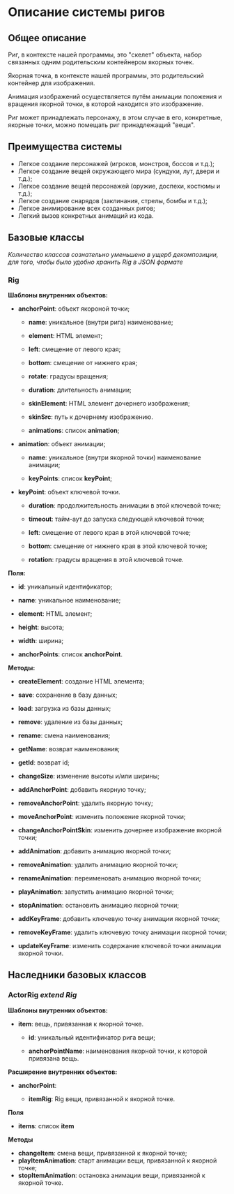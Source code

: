 # Описание системы ригов

## Общее описание

  Риг, в контексте нашей программы, это "скелет" объекта, набор связанных одним родительским контейнером якорных точек.
  
  Якорная точка, в контексте нашей программы, это родительский контейнер для изображения.
  
  Анимация изображений осуществляется путём анимации положения и вращения якорной точки, в которой находится это изображение.
  
  Риг может принадлежать персонажу, в этом случае в его, конкретные, якорные точки, можно помещать риг принадлежащий "вещи".
  
## Преимущества системы

  - Легкое создание персонажей (игроков, монстров, боссов и т.д.);
  - Легкое создание вещей окружающего мира (сундуки, лут, двери и т.д.);
  - Легкое создание вещей персонажей (оружие, доспехи, костюмы и т.д.);
  - Легкое создание снарядов (заклинания, стрелы, бомбы и т.д.);
  - Легкое анимирование всех созданных ригов;
  - Легкий вызов конкретных анимаций из кода.
  
## Базовые классы

  *Количество классов сознательно уменьшено в ущерб декомпозиции, для того, чтобы было удобно хранить Rig в JSON формате*

### Rig
  
  **Шаблоны внутренних объектов:**
  
  - **anchorPoint**: объект якороной точки;
   
      - **name**: уникальное (внутри рига) наименование;

      - **element**: HTML элемент;

      - **left**: смещение от левого края;

      - **bottom**: смещение от нижнего края;

      - **rotate**: градусы вращения;

      - **duration**: длительность анимации;

      - **skinElement**: HTML элемент дочернего изображения;

      - **skinSrc**: путь к дочернему изображению.

      - **animations**: список **animation**;


  - **animation**: объект анимации;

    - **name**: уникальное (внутри якорной точки) наименование анимации;

    - **keyPoints**: список **keyPoint**;


  - **keyPoint**: объект ключевой точки.

    - **duration**: продолжительность анимации в этой ключевой точке;

    - **timeout**: тайм-аут до запуска следующей ключевой точки;

    - **left**: смещение от левого края в этой ключевой точке;

    - **bottom**: смещение от нижнего края в этой ключевой точке;

    - **rotation**: градусы вращения в этой ключевой точке.

  
  **Поля:**

  - **id**: уникальный идентификатор;

  - **name**: уникальное наименование;

  - **element**: HTML элемент;

  - **height**: высота;

  - **width**: ширина;
  
  - **anchorPoints**: список **anchorPoint**. 
    
  **Методы:**

  - **createElement**: создание HTML элемента;

  - **save**: сохранение в базу данных;

  - **load**: загрузка из базы данных;

  - **remove**: удаление из базы данных;

  - **rename**: смена наименования;

  - **getName**: возврат наименования;

  - **getId**: возврат id;

  - **changeSize**: изменение высоты и/или ширины;

  - **addAnchorPoint**: добавить якорную точку;
 
  - **removeAnchorPoint**: удалить якорную точку;

  - **moveAnchorPoint**: изменить положение якорной точки;

  - **changeAnchorPointSkin**: изменить дочернее изображение якорной точки;

  - **addAnimation**: добавить анимацию якорной точки;

  - **removeAnimation**: удалить анимацию якорной точки;

  - **renameAnimation**: переименовать анимацию якорной точки;

  - **playAnimation**: запустить анимацию якорной точки;

  - **stopAnimation**: остановить анимацию якорной точки;

  - **addKeyFrame**: добавить ключевую точку анимации якорной точки;

  - **removeKeyFrame**: удалить ключевую точку анимации якорной точки;

  - **updateKeyFrame**: изменить содержание ключевой точки анимации якорной точки.

## Наследники базовых классов

### ActorRig *extend Rig*

  **Шаблоны внутренних объектов:**
  
  - **item**: вещь, привязанная к якорной точке.

    - **id**: уникальный идентификатор рига вещи;

    - **anchorPointName**: наименования якорной точки, к которой привязана вещь.

  **Расширение внутренних объектов:**

  - **anchorPoint**:
  
    - **itemRig**: Rig вещи, привязанной к якорной точке.

  **Поля**
  
  - **items**: список **item**

  **Методы**
  
  - **changeItem**: смена вещи, привязанной к якорной точке;
  - **playItemAnimation**: старт анимации вещи, привязанной к якорной точке;
  - **stopItemAnimation**: остановка анимации вещи, привязанной к якорной точке.
